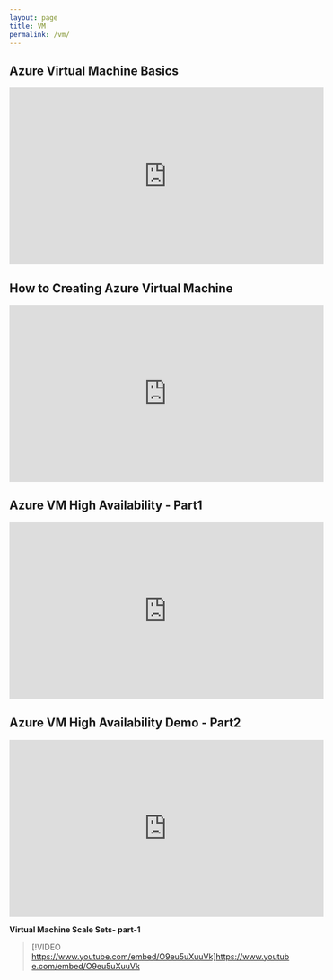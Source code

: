 ```yaml
---
layout: page
title: VM
permalink: /vm/
---
```



## Azure Virtual Machine Basics

  <iframe width="560" height="315" src="https://www.youtube.com/embed/GaI4fG2h4xY" title="YouTube video player" frameborder="0" allow="accelerometer; autoplay; clipboard-write; encrypted-media; gyroscope; picture-in-picture" allowfullscreen></iframe>
  
## How to Creating Azure Virtual Machine
  
  <iframe width="560" height="315" src="https://www.youtube.com/embed/M_p5RuIINl4" title="YouTube video player" frameborder="0" allow="accelerometer; autoplay; clipboard-write; encrypted-media; gyroscope; picture-in-picture" allowfullscreen></iframe>
  
## Azure VM High Availability - Part1
  
<iframe width="560" height="315" src="https://www.youtube.com/embed/s4IoOGvVQ_E" title="YouTube video player" frameborder="0" allow="accelerometer; autoplay; clipboard-write; encrypted-media; gyroscope; picture-in-picture" allowfullscreen></iframe>

## Azure VM High Availability Demo - Part2
   
  <iframe width="560" height="315" src="https://www.youtube.com/embed/f7uwkroNQYY" title="YouTube video player" frameborder="0" allow="accelerometer; autoplay; clipboard-write; encrypted-media; gyroscope; picture-in-picture" allowfullscreen></iframe>
 
**Virtual Machine Scale Sets- part-1**

> [!VIDEO https://www.youtube.com/embed/O9eu5uXuuVk]https://www.youtube.com/embed/O9eu5uXuuVk
